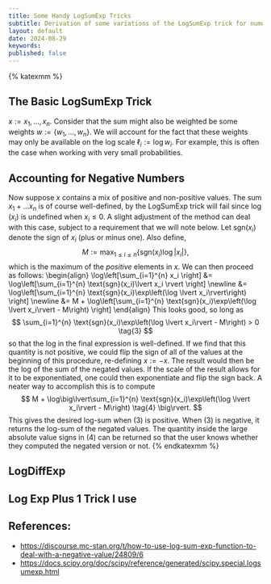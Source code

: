 ```yaml
---
title: Some Handy LogSumExp Tricks
subtitle: Derivation of some variations of the LogSumExp trick for numerically stable averaging.
layout: default
date: 2024-08-29
keywords:
published: false
---
```


{% katexmm %}
## The Basic LogSumExp Trick
$x := {x_1, \dots, x_n}$. Consider that the sum might also be weighted be some
weights $w := \{w_1, \dots, w_n\}$. We will account for the fact that these
weights may only be available on the log scale $\ell_i := \log w_i$. For example,
this is often the case when working with very small probabilities.

## Accounting for Negative Numbers
Now suppose $x$ contains a mix of positive and non-positive values. The sum
$x_1 + \dots x_n$ is of course well-defined, by the LogSumExp trick will fail
since $\log(x_i)$ is undefined when $x_i \leq 0$. A slight adjustment of the
method can deal with this case, subject to a requirement that we will note below.
Let $\text{sgn}(x_i)$ denote the sign of
$x_i$ (plus or minus one). Also define,
$$
M := \text{max}_{1 \leq i \leq n} \left\{\text{sgn}(x_i) \log\lvert x_i\rvert \right\},
$$
which is the maximum of the *positive* elements in $x$.
We can then proceed as follows:
\begin{align}
\log\left[\sum_{i=1}^{n} x_i \right]
&= \log\left[\sum_{i=1}^{n} \text{sgn}(x_i)\lvert x_i \rvert \right] \newline
&= \log\left[\sum_{i=1}^{n} \text{sgn}(x_i)\exp\left(\log \lvert x_i\rvert\right) \right] \newline
&= M + \log\left[\sum_{i=1}^{n} \text{sgn}(x_i)\exp\left(\log \lvert x_i\rvert - M\right) \right]
\end{align}
This looks good, so long as
$$
\sum_{i=1}^{n} \text{sgn}(x_i)\exp\left(\log \lvert x_i\rvert - M\right) > 0 \tag{3}
$$
so that the log in the final expression is well-defined. If we find that this quantity
is not positive, we could flip the sign of all of the values at the beginning of
this procedure, re-defining $x := -x$. The result would then be the log of the
sum of the negated values. If the scale of the result allows for it to be exponentiated,
one could then exponentiate and flip the sign back. A neater way to accomplish this is
to compute
$$
M + \log\big\lvert\sum_{i=1}^{n} \text{sgn}(x_i)\exp\left(\log \lvert x_i\rvert - M\right) \tag{4} \big\rvert.
$$
This gives the desired log-sum when (3) is positive. When (3) is negative, it returns
the log-sum of the negated values. The quantity inside the large absolute value
signs in (4) can be returned so that the user knows whether they computed the negated
version or not.
{% endkatexmm %}

## LogDiffExp

## Log Exp Plus 1 Trick I use


## References:
- https://discourse.mc-stan.org/t/how-to-use-log-sum-exp-function-to-deal-with-a-negative-value/24809/6
- https://docs.scipy.org/doc/scipy/reference/generated/scipy.special.logsumexp.html
